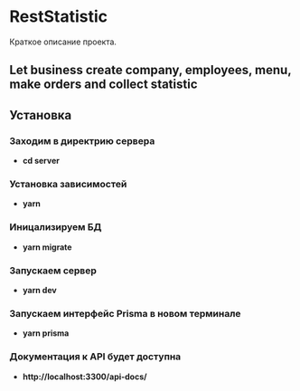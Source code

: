# RestStatistic

Краткое описание проекта.

## Let business create company, employees, menu, make orders and collect statistic

## Установка

### Заходим в директрию сервера

- **cd server**

### Установка зависимостей

- **yarn**

### Иницализируем БД

- **yarn migrate**

### Запускаем сервер

- **yarn dev**

### Запускаем интерфейс Prisma в новом терминале

- **yarn prisma**

### Документация к API будет доступна

- **http://localhost:3300/api-docs/**
